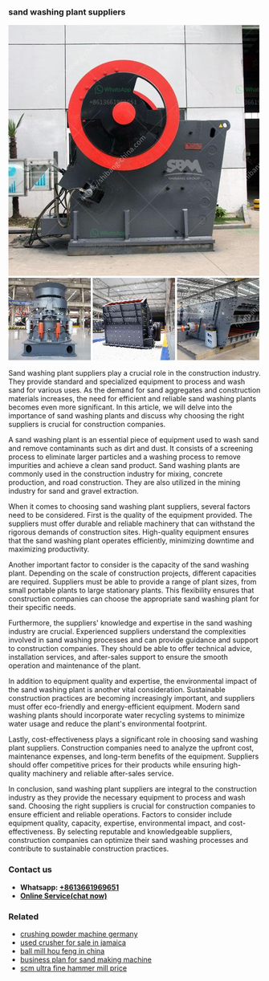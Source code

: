 <h3>sand washing plant suppliers</h3><img src='1708587311.jpg' alt=''><p>Sand washing plant suppliers play a crucial role in the construction industry. They provide standard and specialized equipment to process and wash sand for various uses. As the demand for sand aggregates and construction materials increases, the need for efficient and reliable sand washing plants becomes even more significant. In this article, we will delve into the importance of sand washing plants and discuss why choosing the right suppliers is crucial for construction companies.</p><p>A sand washing plant is an essential piece of equipment used to wash sand and remove contaminants such as dirt and dust. It consists of a screening process to eliminate larger particles and a washing process to remove impurities and achieve a clean sand product. Sand washing plants are commonly used in the construction industry for mixing, concrete production, and road construction. They are also utilized in the mining industry for sand and gravel extraction.</p><p>When it comes to choosing sand washing plant suppliers, several factors need to be considered. First is the quality of the equipment provided. The suppliers must offer durable and reliable machinery that can withstand the rigorous demands of construction sites. High-quality equipment ensures that the sand washing plant operates efficiently, minimizing downtime and maximizing productivity.</p><p>Another important factor to consider is the capacity of the sand washing plant. Depending on the scale of construction projects, different capacities are required. Suppliers must be able to provide a range of plant sizes, from small portable plants to large stationary plants. This flexibility ensures that construction companies can choose the appropriate sand washing plant for their specific needs.</p><p>Furthermore, the suppliers' knowledge and expertise in the sand washing industry are crucial. Experienced suppliers understand the complexities involved in sand washing processes and can provide guidance and support to construction companies. They should be able to offer technical advice, installation services, and after-sales support to ensure the smooth operation and maintenance of the plant.</p><p>In addition to equipment quality and expertise, the environmental impact of the sand washing plant is another vital consideration. Sustainable construction practices are becoming increasingly important, and suppliers must offer eco-friendly and energy-efficient equipment. Modern sand washing plants should incorporate water recycling systems to minimize water usage and reduce the plant's environmental footprint.</p><p>Lastly, cost-effectiveness plays a significant role in choosing sand washing plant suppliers. Construction companies need to analyze the upfront cost, maintenance expenses, and long-term benefits of the equipment. Suppliers should offer competitive prices for their products while ensuring high-quality machinery and reliable after-sales service.</p><p>In conclusion, sand washing plant suppliers are integral to the construction industry as they provide the necessary equipment to process and wash sand. Choosing the right suppliers is crucial for construction companies to ensure efficient and reliable operations. Factors to consider include equipment quality, capacity, expertise, environmental impact, and cost-effectiveness. By selecting reputable and knowledgeable suppliers, construction companies can optimize their sand washing processes and contribute to sustainable construction practices.</p><h3>Contact us</h3><ul><li><strong>Whatsapp:&nbsp;<a href="https://wa.me/8613661969651">+8613661969651</a></strong></li><li><a href="https://swt.shibang-china.com/?git&amp;zhl&amp;sand washing plant suppliers"><strong>Online Service(chat now)</strong></a></li></ul><h3>Related</h3><ul><li><a href='crushing powder machine germany.md'>crushing powder machine germany</a></li><li><a href='used crusher for sale in jamaica.md'>used crusher for sale in jamaica</a></li><li><a href='ball mill hou feng in china.md'>ball mill hou feng in china</a></li><li><a href='business plan for sand making machine.md'>business plan for sand making machine</a></li><li><a href='scm ultra fine hammer mill price.md'>scm ultra fine hammer mill price</a></li></ul>